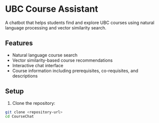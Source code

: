 # UBC Course Assistant

A chatbot that helps students find and explore UBC courses using natural language processing and vector similarity search.

## Features
- Natural language course search
- Vector similarity-based course recommendations
- Interactive chat interface
- Course information including prerequisites, co-requisites, and descriptions

## Setup

1. Clone the repository:
```bash
git clone <repository-url>
cd CourseChat
```

